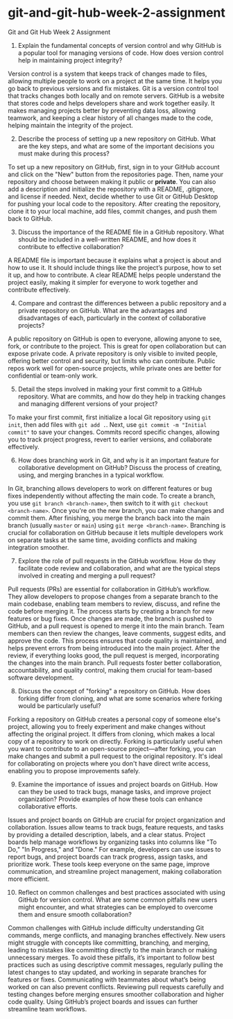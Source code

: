 # git-and-git-hub-week-2-assignment
 Git and Git Hub Week 2 Assignment

1. Explain the fundamental concepts of version control and why GitHub is a popular tool for managing versions of code. How does version control help in maintaining project integrity?
   
Version control is a system that keeps track of changes made to files, allowing multiple people to work on a project at the same time. It helps you go back to previous versions and fix mistakes. Git is a version control tool that tracks changes both locally and on remote servers. GitHub is a website that stores code and helps developers share and work together easily. It makes managing projects better by preventing data loss, allowing teamwork, and keeping a clear history of all changes made to the code, helping maintain the integrity of the project.

2. Describe the process of setting up a new repository on GitHub. What are the key steps, and what are some of the important decisions you must make during this process?
   
To set up a new repository on GitHub, first, sign in to your GitHub account and click on the "New" button from the repositories page. Then, name your repository and choose between making it public or **private**. You can also add a description and initialize the repository with a README, .gitignore, and license if needed. Next, decide whether to use Git or GitHub Desktop for pushing your local code to the repository. After creating the repository, clone it to your local machine, add files, commit changes, and push them back to GitHub.

3. Discuss the importance of the README file in a GitHub repository. What should be included in a well-written README, and how does it contribute to effective collaboration?

A README file is important because it explains what a project is about and how to use it. It should include things like the project’s purpose, how to set it up, and how to contribute. A clear README helps people understand the project easily, making it simpler for everyone to work together and contribute effectively.

4. Compare and contrast the differences between a public repository and a private repository on GitHub. What are the advantages and disadvantages of each, particularly in the context of collaborative projects?

A public repository on GitHub is open to everyone, allowing anyone to see, fork, or contribute to the project. This is great for open collaboration but can expose private code. A private repository is only visible to invited people, offering better control and security, but limits who can contribute. Public repos work well for open-source projects, while private ones are better for confidential or team-only work.

5. Detail the steps involved in making your first commit to a GitHub repository. What are commits, and how do they help in tracking changes and managing different versions of your project?
   
To make your first commit, first initialize a local Git repository using `git init`, then add files with `git add .`. Next, use `git commit -m "Initial commit"` to save your changes. Commits record specific changes, allowing you to track project progress, revert to earlier versions, and collaborate effectively.

6. How does branching work in Git, and why is it an important feature for collaborative development on GitHub? Discuss the process of creating, using, and merging branches in a typical workflow.
   
In Git, branching allows developers to work on different features or bug fixes independently without affecting the main code. To create a branch, you use `git branch <branch-name>`, then switch to it with `git checkout <branch-name>`. Once you're on the new branch, you can make changes and commit them. After finishing, you merge the branch back into the main branch (usually `master` or `main`) using `git merge <branch-name>`. Branching is crucial for collaboration on GitHub because it lets multiple developers work on separate tasks at the same time, avoiding conflicts and making integration smoother.

7. Explore the role of pull requests in the GitHub workflow. How do they facilitate code review and collaboration, and what are the typical steps involved in creating and merging a pull request?
   
Pull requests (PRs) are essential for collaboration in GitHub’s workflow. They allow developers to propose changes from a separate branch to the main codebase, enabling team members to review, discuss, and refine the code before merging it. The process starts by creating a branch for new features or bug fixes. Once changes are made, the branch is pushed to GitHub, and a pull request is opened to merge it into the main branch. Team members can then review the changes, leave comments, suggest edits, and approve the code. This process ensures that code quality is maintained, and helps prevent errors from being introduced into the main project. After the review, if everything looks good, the pull request is merged, incorporating the changes into the main branch. Pull requests foster better collaboration, accountability, and quality control, making them crucial for team-based software development.

8. Discuss the concept of "forking" a repository on GitHub. How does forking differ from cloning, and what are some scenarios where forking would be particularly useful?
   
Forking a repository on GitHub creates a personal copy of someone else's project, allowing you to freely experiment and make changes without affecting the original project. It differs from cloning, which makes a local copy of a repository to work on directly. Forking is particularly useful when you want to contribute to an open-source project—after forking, you can make changes and submit a pull request to the original repository. It's ideal for collaborating on projects where you don't have direct write access, enabling you to propose improvements safely.

9. Examine the importance of issues and project boards on GitHub. How can they be used to track bugs, manage tasks, and improve project organization? Provide examples of how these tools can enhance collaborative efforts.

Issues and project boards on GitHub are crucial for project organization and collaboration. Issues allow teams to track bugs, feature requests, and tasks by providing a detailed description, labels, and a clear status. Project boards help manage workflows by organizing tasks into columns like "To Do," "In Progress," and "Done." For example, developers can use issues to report bugs, and project boards can track progress, assign tasks, and prioritize work. These tools keep everyone on the same page, improve communication, and streamline project management, making collaboration more efficient.

10. Reflect on common challenges and best practices associated with using GitHub for version control. What are some common pitfalls new users might encounter, and what strategies can be employed to overcome them and ensure smooth collaboration?
 
Common challenges with GitHub include difficulty understanding Git commands, merge conflicts, and managing branches effectively. New users might struggle with concepts like committing, branching, and merging, leading to mistakes like committing directly to the main branch or making unnecessary merges. To avoid these pitfalls, it’s important to follow best practices such as using descriptive commit messages, regularly pulling the latest changes to stay updated, and working in separate branches for features or fixes. Communicating with teammates about what’s being worked on can also prevent conflicts. Reviewing pull requests carefully and testing changes before merging ensures smoother collaboration and higher code quality. Using GitHub’s project boards and issues can further streamline team workflows.
